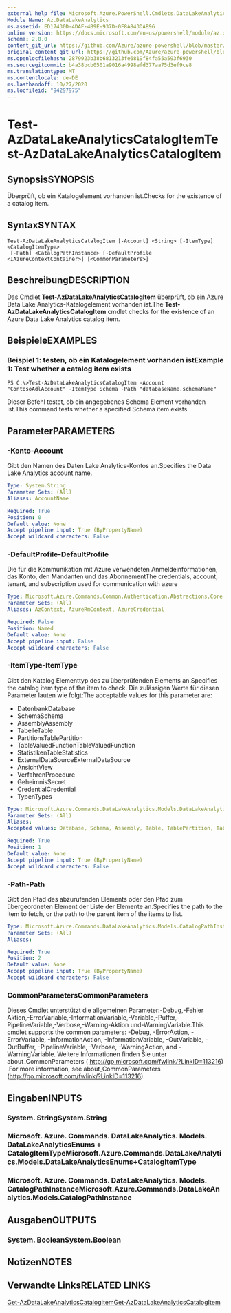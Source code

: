 ```yaml
---
external help file: Microsoft.Azure.PowerShell.Cmdlets.DataLakeAnalytics.dll-Help.xml
Module Name: Az.DataLakeAnalytics
ms.assetid: ED17430D-4DAF-4B9E-937D-0F8A843DAB96
online version: https://docs.microsoft.com/en-us/powershell/module/az.datalakeanalytics/test-azdatalakeanalyticscatalogitem
schema: 2.0.0
content_git_url: https://github.com/Azure/azure-powershell/blob/master/src/DataLakeAnalytics/DataLakeAnalytics/help/Test-AzDataLakeAnalyticsCatalogItem.md
original_content_git_url: https://github.com/Azure/azure-powershell/blob/master/src/DataLakeAnalytics/DataLakeAnalytics/help/Test-AzDataLakeAnalyticsCatalogItem.md
ms.openlocfilehash: 2879923b38b6813213fe6819f84fa55a593f6930
ms.sourcegitcommit: b4a38bcb0501a9016a4998efd377aa75d3ef9ce8
ms.translationtype: MT
ms.contentlocale: de-DE
ms.lasthandoff: 10/27/2020
ms.locfileid: "94297975"
---
```

# <span data-ttu-id="19524-101">Test-AzDataLakeAnalyticsCatalogItem</span><span class="sxs-lookup"><span data-stu-id="19524-101">Test-AzDataLakeAnalyticsCatalogItem</span></span>

## <span data-ttu-id="19524-102">Synopsis</span><span class="sxs-lookup"><span data-stu-id="19524-102">SYNOPSIS</span></span>
<span data-ttu-id="19524-103">Überprüft, ob ein Katalogelement vorhanden ist.</span><span class="sxs-lookup"><span data-stu-id="19524-103">Checks for the existence of a catalog item.</span></span>

## <span data-ttu-id="19524-104">Syntax</span><span class="sxs-lookup"><span data-stu-id="19524-104">SYNTAX</span></span>

```
Test-AzDataLakeAnalyticsCatalogItem [-Account] <String> [-ItemType] <CatalogItemType>
 [-Path] <CatalogPathInstance> [-DefaultProfile <IAzureContextContainer>] [<CommonParameters>]
```

## <span data-ttu-id="19524-105">Beschreibung</span><span class="sxs-lookup"><span data-stu-id="19524-105">DESCRIPTION</span></span>
<span data-ttu-id="19524-106">Das Cmdlet **Test-AzDataLakeAnalyticsCatalogItem** überprüft, ob ein Azure Data Lake Analytics-Katalogelement vorhanden ist.</span><span class="sxs-lookup"><span data-stu-id="19524-106">The **Test-AzDataLakeAnalyticsCatalogItem** cmdlet checks for the existence of an Azure Data Lake Analytics catalog item.</span></span>

## <span data-ttu-id="19524-107">Beispiele</span><span class="sxs-lookup"><span data-stu-id="19524-107">EXAMPLES</span></span>

### <span data-ttu-id="19524-108">Beispiel 1: testen, ob ein Katalogelement vorhanden ist</span><span class="sxs-lookup"><span data-stu-id="19524-108">Example 1: Test whether a catalog item exists</span></span>
```
PS C:\>Test-AzDataLakeAnalyticsCatalogItem -Account "ContosoAdlAccount" -ItemType Schema -Path "databaseName.schemaName"
```

<span data-ttu-id="19524-109">Dieser Befehl testet, ob ein angegebenes Schema Element vorhanden ist.</span><span class="sxs-lookup"><span data-stu-id="19524-109">This command tests whether a specified Schema item exists.</span></span>

## <span data-ttu-id="19524-110">Parameter</span><span class="sxs-lookup"><span data-stu-id="19524-110">PARAMETERS</span></span>

### <span data-ttu-id="19524-111">-Konto</span><span class="sxs-lookup"><span data-stu-id="19524-111">-Account</span></span>
<span data-ttu-id="19524-112">Gibt den Namen des Daten Lake Analytics-Kontos an.</span><span class="sxs-lookup"><span data-stu-id="19524-112">Specifies the Data Lake Analytics account name.</span></span>

```yaml
Type: System.String
Parameter Sets: (All)
Aliases: AccountName

Required: True
Position: 0
Default value: None
Accept pipeline input: True (ByPropertyName)
Accept wildcard characters: False
```

### <span data-ttu-id="19524-113">-DefaultProfile</span><span class="sxs-lookup"><span data-stu-id="19524-113">-DefaultProfile</span></span>
<span data-ttu-id="19524-114">Die für die Kommunikation mit Azure verwendeten Anmeldeinformationen, das Konto, den Mandanten und das Abonnement</span><span class="sxs-lookup"><span data-stu-id="19524-114">The credentials, account, tenant, and subscription used for communication with azure</span></span>

```yaml
Type: Microsoft.Azure.Commands.Common.Authentication.Abstractions.Core.IAzureContextContainer
Parameter Sets: (All)
Aliases: AzContext, AzureRmContext, AzureCredential

Required: False
Position: Named
Default value: None
Accept pipeline input: False
Accept wildcard characters: False
```

### <span data-ttu-id="19524-115">-ItemType</span><span class="sxs-lookup"><span data-stu-id="19524-115">-ItemType</span></span>
<span data-ttu-id="19524-116">Gibt den Katalog Elementtyp des zu überprüfenden Elements an.</span><span class="sxs-lookup"><span data-stu-id="19524-116">Specifies the catalog item type of the item to check.</span></span>
<span data-ttu-id="19524-117">Die zulässigen Werte für diesen Parameter lauten wie folgt:</span><span class="sxs-lookup"><span data-stu-id="19524-117">The acceptable values for this parameter are:</span></span>
- <span data-ttu-id="19524-118">Datenbank</span><span class="sxs-lookup"><span data-stu-id="19524-118">Database</span></span>
- <span data-ttu-id="19524-119">Schema</span><span class="sxs-lookup"><span data-stu-id="19524-119">Schema</span></span>
- <span data-ttu-id="19524-120">Assembly</span><span class="sxs-lookup"><span data-stu-id="19524-120">Assembly</span></span>
- <span data-ttu-id="19524-121">Tabelle</span><span class="sxs-lookup"><span data-stu-id="19524-121">Table</span></span>
- <span data-ttu-id="19524-122">Partitions</span><span class="sxs-lookup"><span data-stu-id="19524-122">TablePartition</span></span>
- <span data-ttu-id="19524-123">TableValuedFunction</span><span class="sxs-lookup"><span data-stu-id="19524-123">TableValuedFunction</span></span>
- <span data-ttu-id="19524-124">Statistiken</span><span class="sxs-lookup"><span data-stu-id="19524-124">TableStatistics</span></span>
- <span data-ttu-id="19524-125">ExternalDataSource</span><span class="sxs-lookup"><span data-stu-id="19524-125">ExternalDataSource</span></span>
- <span data-ttu-id="19524-126">Ansicht</span><span class="sxs-lookup"><span data-stu-id="19524-126">View</span></span>
- <span data-ttu-id="19524-127">Verfahren</span><span class="sxs-lookup"><span data-stu-id="19524-127">Procedure</span></span>
- <span data-ttu-id="19524-128">Geheimnis</span><span class="sxs-lookup"><span data-stu-id="19524-128">Secret</span></span>
- <span data-ttu-id="19524-129">Credential</span><span class="sxs-lookup"><span data-stu-id="19524-129">Credential</span></span>
- <span data-ttu-id="19524-130">Typen</span><span class="sxs-lookup"><span data-stu-id="19524-130">Types</span></span>

```yaml
Type: Microsoft.Azure.Commands.DataLakeAnalytics.Models.DataLakeAnalyticsEnums+CatalogItemType
Parameter Sets: (All)
Aliases:
Accepted values: Database, Schema, Assembly, Table, TablePartition, TableValuedFunction, TableStatistics, ExternalDataSource, View, Procedure, Secret, Credential, Types, Package

Required: True
Position: 1
Default value: None
Accept pipeline input: True (ByPropertyName)
Accept wildcard characters: False
```

### <span data-ttu-id="19524-131">-Path</span><span class="sxs-lookup"><span data-stu-id="19524-131">-Path</span></span>
<span data-ttu-id="19524-132">Gibt den Pfad des abzurufenden Elements oder den Pfad zum übergeordneten Element der Liste der Elemente an.</span><span class="sxs-lookup"><span data-stu-id="19524-132">Specifies the path to the item to fetch, or the path to the parent item of the items to list.</span></span>

```yaml
Type: Microsoft.Azure.Commands.DataLakeAnalytics.Models.CatalogPathInstance
Parameter Sets: (All)
Aliases:

Required: True
Position: 2
Default value: None
Accept pipeline input: True (ByPropertyName)
Accept wildcard characters: False
```

### <span data-ttu-id="19524-133">CommonParameters</span><span class="sxs-lookup"><span data-stu-id="19524-133">CommonParameters</span></span>
<span data-ttu-id="19524-134">Dieses Cmdlet unterstützt die allgemeinen Parameter:-Debug,-Fehler Aktion,-ErrorVariable,-InformationVariable,-Variable,-Puffer,-PipelineVariable,-Verbose,-Warning-Aktion und-WarningVariable.</span><span class="sxs-lookup"><span data-stu-id="19524-134">This cmdlet supports the common parameters: -Debug, -ErrorAction, -ErrorVariable, -InformationAction, -InformationVariable, -OutVariable, -OutBuffer, -PipelineVariable, -Verbose, -WarningAction, and -WarningVariable.</span></span> <span data-ttu-id="19524-135">Weitere Informationen finden Sie unter about_CommonParameters ( http://go.microsoft.com/fwlink/?LinkID=113216) .</span><span class="sxs-lookup"><span data-stu-id="19524-135">For more information, see about_CommonParameters (http://go.microsoft.com/fwlink/?LinkID=113216).</span></span>

## <span data-ttu-id="19524-136">Eingaben</span><span class="sxs-lookup"><span data-stu-id="19524-136">INPUTS</span></span>

### <span data-ttu-id="19524-137">System. String</span><span class="sxs-lookup"><span data-stu-id="19524-137">System.String</span></span>

### <span data-ttu-id="19524-138">Microsoft. Azure. Commands. DataLakeAnalytics. Models. DataLakeAnalyticsEnums + CatalogItemType</span><span class="sxs-lookup"><span data-stu-id="19524-138">Microsoft.Azure.Commands.DataLakeAnalytics.Models.DataLakeAnalyticsEnums+CatalogItemType</span></span>

### <span data-ttu-id="19524-139">Microsoft. Azure. Commands. DataLakeAnalytics. Models. CatalogPathInstance</span><span class="sxs-lookup"><span data-stu-id="19524-139">Microsoft.Azure.Commands.DataLakeAnalytics.Models.CatalogPathInstance</span></span>

## <span data-ttu-id="19524-140">Ausgaben</span><span class="sxs-lookup"><span data-stu-id="19524-140">OUTPUTS</span></span>

### <span data-ttu-id="19524-141">System. Boolean</span><span class="sxs-lookup"><span data-stu-id="19524-141">System.Boolean</span></span>

## <span data-ttu-id="19524-142">Notizen</span><span class="sxs-lookup"><span data-stu-id="19524-142">NOTES</span></span>

## <span data-ttu-id="19524-143">Verwandte Links</span><span class="sxs-lookup"><span data-stu-id="19524-143">RELATED LINKS</span></span>

[<span data-ttu-id="19524-144">Get-AzDataLakeAnalyticsCatalogItem</span><span class="sxs-lookup"><span data-stu-id="19524-144">Get-AzDataLakeAnalyticsCatalogItem</span></span>](./Get-AzDataLakeAnalyticsCatalogItem.md)


